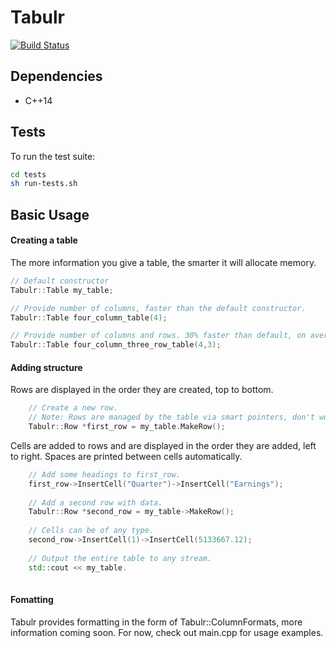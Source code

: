 # Tabulr
[![Build Status](https://travis-ci.org/ricanontherun/tabulr.svg?branch=dev)](https://travis-ci.org/ricanontherun/tabulr)

## Dependencies
* C++14

## Tests
To run the test suite:
```sh
cd tests
sh run-tests.sh
```

## Basic Usage
#### Creating a table
The more information you give a table, the smarter it will allocate memory.
```cpp
// Default constructor
Tabulr::Table my_table;

// Provide number of columns, faster than the default constructor.
Tabulr::Table four_column_table(4);

// Provide number of columns and rows. 30% faster than default, on average.
Tabulr::Table four_column_three_row_table(4,3);
```
#### Adding structure
Rows are displayed in the order they are created, top to bottom.
```cpp
    // Create a new row.
    // Note: Rows are managed by the table via smart pointers, don't worry about them.
    Tabulr::Row *first_row = my_table.MakeRow();
```
Cells are added to rows and are displayed in the order they are added, left to right. Spaces are printed between cells
automatically.
```cpp
    // Add some headings to first_row.
    first_row->InsertCell("Quarter")->InsertCell("Earnings");
    
    // Add a second row with data.
    Tabulr::Row *second_row = my_table->MakeRow();
    
    // Cells can be of any type.
    second_row->InsertCell(1)->InsertCell(5133667.12);
    
    // Output the entire table to any stream.
    std::cout << my_table.
    
```
#### Fomatting
Tabulr provides formatting in the form of Tabulr::ColumnFormats, more information coming soon.
For now, check out main.cpp for usage examples.
